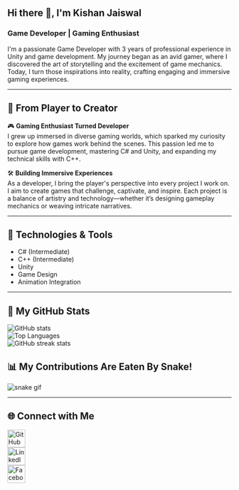 ## Hi there 👋, I'm Kishan Jaiswal  
### Game Developer | Gaming Enthusiast

I'm a passionate Game Developer with 3 years of professional experience in Unity and game development. My journey began as an avid gamer, where I discovered the art of storytelling and the excitement of game mechanics. Today, I turn those inspirations into reality, crafting engaging and immersive gaming experiences.

---

## 🚀 From Player to Creator

🎮 **Gaming Enthusiast Turned Developer**  
I grew up immersed in diverse gaming worlds, which sparked my curiosity to explore how games work behind the scenes. This passion led me to pursue game development, mastering C# and Unity, and expanding my technical skills with C++.

🛠 **Building Immersive Experiences**  
As a developer, I bring the player's perspective into every project I work on. I aim to create games that challenge, captivate, and inspire. Each project is a balance of artistry and technology—whether it’s designing gameplay mechanics or weaving intricate narratives.

---

## 🔧 **Technologies & Tools**  
- C# (Intermediate)  
- C++ (Intermediate)  
- Unity  
- Game Design  
- Animation Integration

---

## 🌟 My GitHub Stats  
![GitHub stats](https://github-readme-stats.vercel.app/api?username=kishan831&show_icons=true)  
![Top Languages](https://github-readme-stats.vercel.app/api/top-langs/?username=kishan831)  
![GitHub streak stats](https://github-readme-streak-stats.herokuapp.com/?user=kishan831)  

## 📊 My Contributions Are Eaten By Snake!  
![snake gif](https://github.com/kishan831/kishan831/blob/output/github-contribution-grid-snake.gif)

---

## 🌐 Connect with Me  
[<img src='https://cdn.jsdelivr.net/npm/simple-icons@3.0.1/icons/github.svg' alt='GitHub' height='40'>](https://github.com/kishan831)  
[<img src='https://cdn.jsdelivr.net/npm/simple-icons@3.0.1/icons/linkedin.svg' alt='LinkedIn' height='40'>](https://www.linkedin.com/in/kishan-jaiswal-2586a4220/)  
[<img src='https://cdn.jsdelivr.net/npm/simple-icons@3.0.1/icons/facebook.svg' alt='Facebook' height='40'>](https://www.facebook.com/https://www.facebook.com/profile.php?id=100029049646884)
